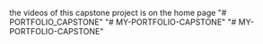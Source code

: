 the videos of this capstone project is on the home page
"# PORTFOLIO_CAPSTONE" 
"# MY-PORTFOLIO-CAPSTONE" 
"# MY-PORTFOLIO-CAPSTONE" 
